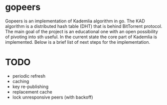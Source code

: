 # gopeers
Gopeers is an implementation of Kademlia algorithm in go. The KAD algorithm is a distributed hash
table (DHT) that is behind BitTorrent protocol. The main goal of the project is an educational one
with an open possibility of pivoting into sth useful. In the current state the core part of Kademlia
is implemented. Below is a brief list of next steps for the implementation.

# TODO
- periodic refresh
- caching
- key re-publishing
- replacement cache
- lock unresponsive peers (with backoff)
